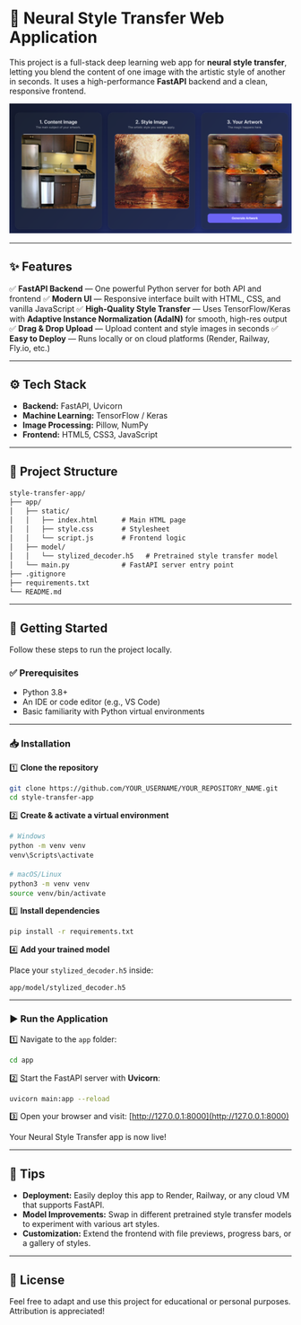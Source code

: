 # 🎨 Neural Style Transfer Web Application

This project is a full-stack deep learning web app for **neural style transfer**, letting you blend the content of one image with the artistic style of another in seconds. It uses a high-performance **FastAPI** backend and a clean, responsive frontend.

![Demo Screenshot](static/image.png)

---

## ✨ Features

✅ **FastAPI Backend** — One powerful Python server for both API and frontend
✅ **Modern UI** — Responsive interface built with HTML, CSS, and vanilla JavaScript
✅ **High-Quality Style Transfer** — Uses TensorFlow/Keras with **Adaptive Instance Normalization (AdaIN)** for smooth, high-res output
✅ **Drag & Drop Upload** — Upload content and style images in seconds
✅ **Easy to Deploy** — Runs locally or on cloud platforms (Render, Railway, Fly.io, etc.)

---

## ⚙️ Tech Stack

* **Backend:** FastAPI, Uvicorn
* **Machine Learning:** TensorFlow / Keras
* **Image Processing:** Pillow, NumPy
* **Frontend:** HTML5, CSS3, JavaScript

---

## 📂 Project Structure

```plaintext
style-transfer-app/
├── app/
│   ├── static/
│   │   ├── index.html      # Main HTML page
│   │   ├── style.css       # Stylesheet
│   │   └── script.js       # Frontend logic
│   ├── model/
│   │   └── stylized_decoder.h5   # Pretrained style transfer model
│   └── main.py             # FastAPI server entry point
├── .gitignore
├── requirements.txt
└── README.md
```

---

## 🚀 Getting Started

Follow these steps to run the project locally.

### ✅ Prerequisites

* Python 3.8+
* An IDE or code editor (e.g., VS Code)
* Basic familiarity with Python virtual environments

---

### 📥 Installation

1️⃣ **Clone the repository**

```bash
git clone https://github.com/YOUR_USERNAME/YOUR_REPOSITORY_NAME.git
cd style-transfer-app
```

2️⃣ **Create & activate a virtual environment**

```bash
# Windows
python -m venv venv
venv\Scripts\activate

# macOS/Linux
python3 -m venv venv
source venv/bin/activate
```

3️⃣ **Install dependencies**

```bash
pip install -r requirements.txt
```

4️⃣ **Add your trained model**

Place your `stylized_decoder.h5` inside:

```
app/model/stylized_decoder.h5
```

---

### ▶️ Run the Application

1️⃣ Navigate to the `app` folder:

```bash
cd app
```

2️⃣ Start the FastAPI server with **Uvicorn**:

```bash
uvicorn main:app --reload
```

3️⃣ Open your browser and visit:
[http://127.0.0.1:8000](http://127.0.0.1:8000)

Your Neural Style Transfer app is now live!

---

## 📝 Tips

* **Deployment:** Easily deploy this app to Render, Railway, or any cloud VM that supports FastAPI.
* **Model Improvements:** Swap in different pretrained style transfer models to experiment with various art styles.
* **Customization:** Extend the frontend with file previews, progress bars, or a gallery of styles.

---

## 📜 License

Feel free to adapt and use this project for educational or personal purposes. Attribution is appreciated!
